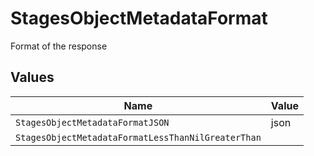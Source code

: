 # StagesObjectMetadataFormat

Format of the response


## Values

| Name                                               | Value                                              |
| -------------------------------------------------- | -------------------------------------------------- |
| `StagesObjectMetadataFormatJSON`                   | json                                               |
| `StagesObjectMetadataFormatLessThanNilGreaterThan` | <nil>                                              |